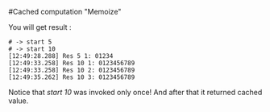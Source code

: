 #Cached computation "Memoize"

You will get result :
```
# -> start 5
# -> start 10
[12:49:28.288] Res 5 1: 01234
[12:49:33.258] Res 10 1: 0123456789
[12:49:33.258] Res 10 2: 0123456789
[12:49:35.262] Res 10 3: 0123456789
```
Notice that *start 10* was invoked only once! And after that it returned cached value.
